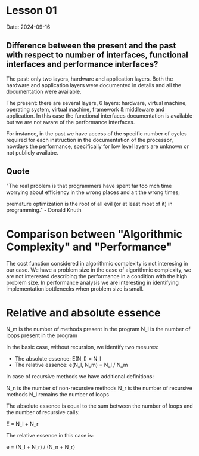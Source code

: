 
# Lesson 01 

Date: 2024-09-16

## Difference between the present and the past with respect to  number of interfaces, functional interfaces and performance interfaces?

The past: only two layers, hardware and application layers.
Both the hardware and application layers were documented in details and all the documentation were available. 

The present: there are several layers, 6 layers: hardware, virtual machine, operating system, virtual machine, framework & middleware and application. In this case the functional interfaces documentation is available but we are not aware of the performance interfaces. 

For instance, in the past we have access of the specific number of cycles required for each instruction in the documentation of the processor, nowdays the performance, specifically for low level layers are unknown or not publicly availabe.

## Quote

"The real problem is that programmers have spent far too mch time worrying about efficiency in the wrong places and a t the wrong times;

premature optimization is the root of all evil (or at least most of it) in programming." - Donald Knuth

# Comparison between "Algorithmic Complexity" and "Performance"

The cost function considered in algorithmic complexity is not interesing in our case. We have a problem size in the case of algorithmic complexity, we are not interested describing the performance in a condition with the high problem size. In performance analysis we are interesting in identifying implementation bottlenecks when problem size is small.

# Relative and absolute essence

N_m is the number of methods present in the program
N_l is the number of loops present in the program

In the basic case, without recursion, we identify two mesures:

 - The absolute essence: E(N_l) = N_l
 - The relative essence: e(N_l, N_m) = N_l / N_m 

In case of recursive methods we have additional definitions:

N_n is the number of non-recursive methods
N_r is the number of recursive methods
N_l remains the number of loops

The absolute essence is equal to the sum between the number of loops and the number of recursive calls:

E = N_l + N_r

The relative essence in this case is:

e = (N_l + N_r) / (N_n + N_r)
